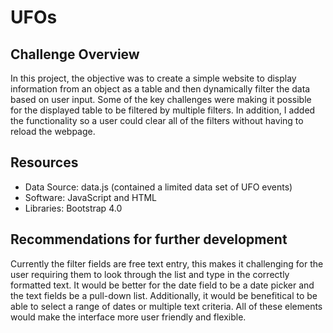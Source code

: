 # UFOs

## Challenge Overview
In this project, the objective was to create a simple website to display information from an object as a table and then dynamically filter the data based on user input.  Some of the key challenges were making it possible for the displayed table to be filtered by multiple filters.  In addition, I added the functionality so a user could clear all of the filters without having to reload the webpage.

## Resources
- Data Source:  data.js (contained a limited data set of UFO events)
- Software:  JavaScript and HTML
- Libraries:  Bootstrap 4.0

## Recommendations for further development
Currently the filter fields are free text entry, this makes it challenging for the user requiring them to look through the list and type in the correctly formatted text.  It would be better for the date field to be a date picker and the text fields be a pull-down list.  Additionally, it would be benefitical to be able to select a range of dates or multiple text criteria.  All of these elements would make the interface more user friendly and flexible.
